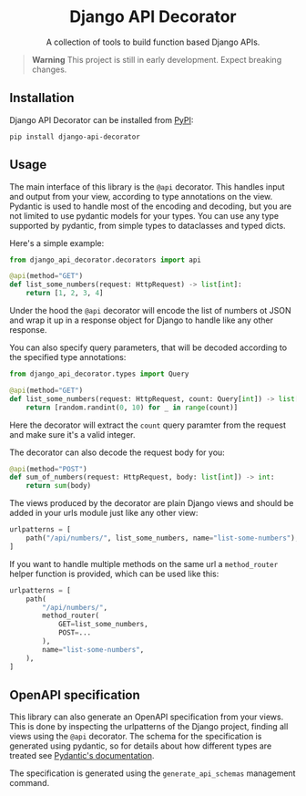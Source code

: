 <h1 align="center">
  Django API Decorator
</h1>

<p align="center">
  A collection of tools to build function based Django APIs.
</p>

> **Warning**
> This project is still in early development. Expect breaking changes.

## Installation

Django API Decorator can be installed from
[PyPI](https://pypi.org/project/django-api-decorator):

`pip install django-api-decorator`


## Usage

The main interface of this library is the `@api` decorator. This handles input
and output from your view, according to type annotations on the view. Pydantic
is used to handle most of the encoding and decoding, but you are not limited to
use pydantic models for your types. You can use any type supported by pydantic,
from simple types to dataclasses and typed dicts.

Here's a simple example:

```python
from django_api_decorator.decorators import api

@api(method="GET")
def list_some_numbers(request: HttpRequest) -> list[int]:
    return [1, 2, 3, 4]
```

Under the hood the `@api` decorator will encode the list of numbers ot JSON and
wrap it up in a response object for Django to handle like any other response.

You can also specify query parameters, that will be decoded according to the
specified type annotations:

```python
from django_api_decorator.types import Query

@api(method="GET")
def list_some_numbers(request: HttpRequest, count: Query[int]) -> list[int]:
    return [random.randint(0, 10) for _ in range(count)]
```

Here the decorator will extract the `count` query paramter from the request and
make sure it's a valid integer.

The decorator can also decode the request body for you:

```python
@api(method="POST")
def sum_of_numbers(request: HttpRequest, body: list[int]) -> int:
    return sum(body)
```

The views produced by the decorator are plain Django views and should be added
in your urls module just like any other view:

```python
urlpatterns = [
    path("/api/numbers/", list_some_numbers, name="list-some-numbers"),
]
```

If you want to handle multiple methods on the same url a `method_router` helper
function is provided, which can be used like this:

```python
urlpatterns = [
    path(
        "/api/numbers/",
        method_router(
            GET=list_some_numbers,
            POST=...
        ),
        name="list-some-numbers",
    ),
]
```


## OpenAPI specification

This library can also generate an OpenAPI specification from your views. This
is done by inspecting the urlpatterns of the Django project, finding all views
using the `@api` decorator. The schema for the specification is generated using
pydantic, so for details about how different types are treated see [Pydantic's
documentation](https://docs.pydantic.dev/latest/usage/json_schema/).

The specification is generated using the `generate_api_schemas` management
command.
